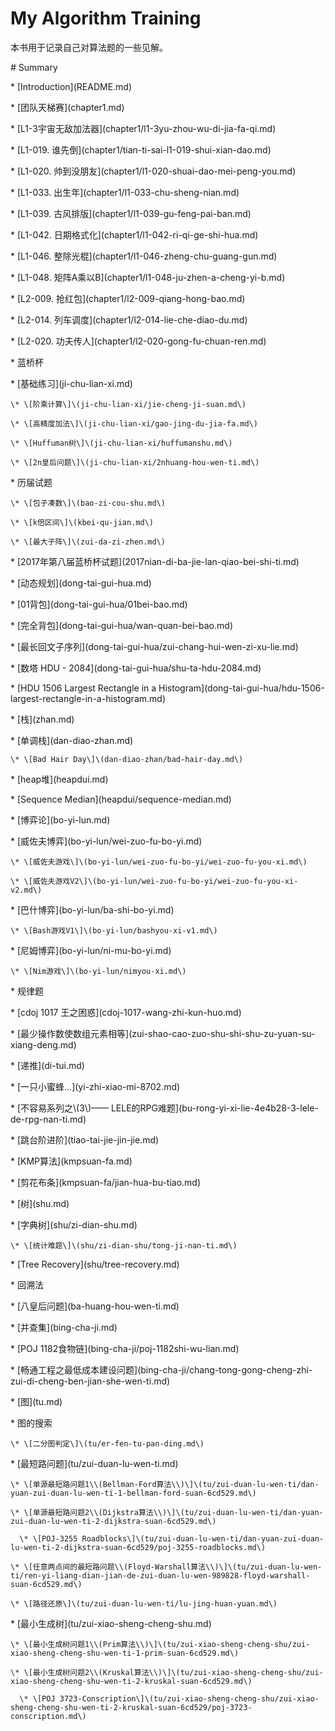 # My Algorithm Training

本书用于记录自己对算法题的一些见解。



\# Summary



\* \[Introduction\]\(README.md\)

\* \[团队天梯赛\]\(chapter1.md\)

  \* \[L1-3宇宙无敌加法器\]\(chapter1/l1-3yu-zhou-wu-di-jia-fa-qi.md\)

  \* \[L1-019. 谁先倒\]\(chapter1/tian-ti-sai-l1-019-shui-xian-dao.md\)

  \* \[L1-020. 帅到没朋友\]\(chapter1/l1-020-shuai-dao-mei-peng-you.md\)

  \* \[L1-033. 出生年\]\(chapter1/l1-033-chu-sheng-nian.md\)

  \* \[L1-039. 古风排版\]\(chapter1/l1-039-gu-feng-pai-ban.md\)

  \* \[L1-042. 日期格式化\]\(chapter1/l1-042-ri-qi-ge-shi-hua.md\)

  \* \[L1-046. 整除光棍\]\(chapter1/l1-046-zheng-chu-guang-gun.md\)

  \* \[L1-048. 矩阵A乘以B\]\(chapter1/l1-048-ju-zhen-a-cheng-yi-b.md\)

  \* \[L2-009. 抢红包\]\(chapter1/l2-009-qiang-hong-bao.md\)

  \* \[L2-014. 列车调度\]\(chapter1/l2-014-lie-che-diao-du.md\)

  \* \[L2-020. 功夫传人\]\(chapter1/l2-020-gong-fu-chuan-ren.md\)

\* 蓝桥杯

  \* \[基础练习\]\(ji-chu-lian-xi.md\)

    \* \[阶乘计算\]\(ji-chu-lian-xi/jie-cheng-ji-suan.md\)

    \* \[高精度加法\]\(ji-chu-lian-xi/gao-jing-du-jia-fa.md\)

    \* \[Huffuman树\]\(ji-chu-lian-xi/huffumanshu.md\)

    \* \[2n皇后问题\]\(ji-chu-lian-xi/2nhuang-hou-wen-ti.md\)

  \* 历届试题

    \* \[包子凑数\]\(bao-zi-cou-shu.md\)

    \* \[k倍区间\]\(kbei-qu-jian.md\)

    \* \[最大子阵\]\(zui-da-zi-zhen.md\)

  \* \[2017年第八届蓝桥杯试题\]\(2017nian-di-ba-jie-lan-qiao-bei-shi-ti.md\)

\* \[动态规划\]\(dong-tai-gui-hua.md\)

  \* \[01背包\]\(dong-tai-gui-hua/01bei-bao.md\)

  \* \[完全背包\]\(dong-tai-gui-hua/wan-quan-bei-bao.md\)

  \* \[最长回文子序列\]\(dong-tai-gui-hua/zui-chang-hui-wen-zi-xu-lie.md\)

  \* \[数塔 HDU - 2084\]\(dong-tai-gui-hua/shu-ta-hdu-2084.md\)

  \* \[HDU 1506 Largest Rectangle in a Histogram\]\(dong-tai-gui-hua/hdu-1506-largest-rectangle-in-a-histogram.md\)

\* \[栈\]\(zhan.md\)

  \* \[单调栈\]\(dan-diao-zhan.md\)

    \* \[Bad Hair Day\]\(dan-diao-zhan/bad-hair-day.md\)

\* \[heap堆\]\(heapdui.md\)

  \* \[Sequence Median\]\(heapdui/sequence-median.md\)

\* \[博弈论\]\(bo-yi-lun.md\)

  \* \[威佐夫博弈\]\(bo-yi-lun/wei-zuo-fu-bo-yi.md\)

    \* \[威佐夫游戏\]\(bo-yi-lun/wei-zuo-fu-bo-yi/wei-zuo-fu-you-xi.md\)

    \* \[威佐夫游戏V2\]\(bo-yi-lun/wei-zuo-fu-bo-yi/wei-zuo-fu-you-xi-v2.md\)

  \* \[巴什博弈\]\(bo-yi-lun/ba-shi-bo-yi.md\)

    \* \[Bash游戏V1\]\(bo-yi-lun/bashyou-xi-v1.md\)

  \* \[尼姆博弈\]\(bo-yi-lun/ni-mu-bo-yi.md\)

    \* \[Nim游戏\]\(bo-yi-lun/nimyou-xi.md\)

\* 规律题

  \* \[cdoj 1017 王之困惑\]\(cdoj-1017-wang-zhi-kun-huo.md\)

  \* \[最少操作数使数组元素相等\]\(zui-shao-cao-zuo-shu-shi-shu-zu-yuan-su-xiang-deng.md\)

\* \[递推\]\(di-tui.md\)

  \* \[一只小蜜蜂...\]\(yi-zhi-xiao-mi-8702.md\)

  \* \[不容易系列之\\(3\\)—— LELE的RPG难题\]\(bu-rong-yi-xi-lie-4e4b28-3-lele-de-rpg-nan-ti.md\)

  \* \[跳台阶进阶\]\(tiao-tai-jie-jin-jie.md\)

\* \[KMP算法\]\(kmpsuan-fa.md\)

  \* \[剪花布条\]\(kmpsuan-fa/jian-hua-bu-tiao.md\)

\* \[树\]\(shu.md\)

  \* \[字典树\]\(shu/zi-dian-shu.md\)

    \* \[统计难题\]\(shu/zi-dian-shu/tong-ji-nan-ti.md\)

  \* \[Tree Recovery\]\(shu/tree-recovery.md\)

\* 回溯法

  \* \[八皇后问题\]\(ba-huang-hou-wen-ti.md\)

\* \[并查集\]\(bing-cha-ji.md\)

  \* \[POJ 1182食物链\]\(bing-cha-ji/poj-1182shi-wu-lian.md\)

  \* \[畅通工程之最低成本建设问题\]\(bing-cha-ji/chang-tong-gong-cheng-zhi-zui-di-cheng-ben-jian-she-wen-ti.md\)

\* \[图\]\(tu.md\)

  \* 图的搜索

    \* \[二分图判定\]\(tu/er-fen-tu-pan-ding.md\)

  \* \[最短路问题\]\(tu/zui-duan-lu-wen-ti.md\)

    \* \[单源最短路问题1\\(Bellman-Ford算法\\)\]\(tu/zui-duan-lu-wen-ti/dan-yuan-zui-duan-lu-wen-ti-1-bellman-ford-suan-6cd529.md\)

    \* \[单源最短路问题2\\(Dijkstra算法\\)\]\(tu/zui-duan-lu-wen-ti/dan-yuan-zui-duan-lu-wen-ti-2-dijkstra-suan-6cd529.md\)

      \* \[POJ-3255 Roadblocks\]\(tu/zui-duan-lu-wen-ti/dan-yuan-zui-duan-lu-wen-ti-2-dijkstra-suan-6cd529/poj-3255-roadblocks.md\)

    \* \[任意两点间的最短路问题\\(Floyd-Warshall算法\\)\]\(tu/zui-duan-lu-wen-ti/ren-yi-liang-dian-jian-de-zui-duan-lu-wen-989828-floyd-warshall-suan-6cd529.md\)

    \* \[路径还原\]\(tu/zui-duan-lu-wen-ti/lu-jing-huan-yuan.md\)

  \* \[最小生成树\]\(tu/zui-xiao-sheng-cheng-shu.md\)

    \* \[最小生成树问题1\\(Prim算法\\)\]\(tu/zui-xiao-sheng-cheng-shu/zui-xiao-sheng-cheng-shu-wen-ti-1-prim-suan-6cd529.md\)

    \* \[最小生成树问题2\\(Kruskal算法\\)\]\(tu/zui-xiao-sheng-cheng-shu/zui-xiao-sheng-cheng-shu-wen-ti-2-kruskal-suan-6cd529.md\)

      \* \[POJ 3723-Conscription\]\(tu/zui-xiao-sheng-cheng-shu/zui-xiao-sheng-cheng-shu-wen-ti-2-kruskal-suan-6cd529/poj-3723-conscription.md\)





